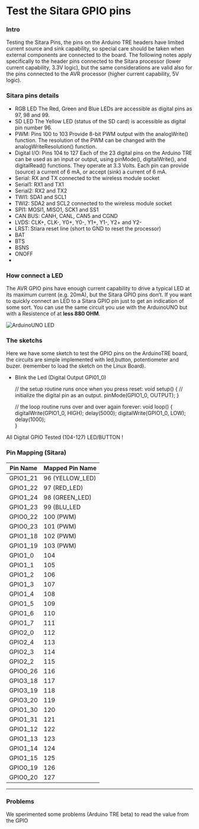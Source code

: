 Test the Sitara GPIO pins 
=========================

### Intro 
Testing the Sitara Pins, the pins on the Arduino TRE headers have limited current source and sink capability, so special 
care should be taken when external components are connected to the board. The following notes apply specifically to the header pins connected to the Sitara processor (lower current capability, 3.3V logic), but the same considerations are valid also for the pins connected to the AVR processor (higher current capability, 5V logic). 

### Sitara pins details

+ RGB LED The Red, Green and Blue LEDs are accessible as digital pins as 97, 98 and 99.
+ SD LED The Yellow LED (status of the SD card) is accessible as digital pin number 96.
+ PWM: Pins 100 to 103 Provide 8-bit PWM output with the analogWrite() function. The resolution of the PWM can
be changed with the analogWriteResolution() function.
+ Digital I/O: Pins 104 to 127 Each of the 23 digital pins on the Arduino TRE can be used as an input or output, using
pinMode(), digitalWrite(), and digitalRead() functions. They operate at 3.3 Volts. Each pin can provide (source) a current of 6 mA, or accept (sink) a current of 6 mA.
+ Serial: RX and TX connected to the wireless module socket
+ Serial1: RX1 and TX1
+ Serial2: RX2 and TX2
+ TWI1: SDA1 and SCL1
+ TWI2: SDA2 and SCL2 connected to the wireless module socket
+ SPI1: MOSI1, MISO1, SCK1 and SS1
+ CAN BUS: CANH, CANL, CAN5 and CGND
+ LVDS: CLK+, CLK-, Y0+, Y0-, Y1+, Y1-, Y2+ and Y2-
+ LRST: Stiara reset line (short to GND to reset the processor)
+ BAT
+ BTS
+ BSNS
+ ONOFF
+ 

### How connect a LED 
The AVR GPIO pins have enough current capability to drive a typical LED at its maximum current (e.g. 20mA), but the Sitara GPIO pins don’t. If you want to quickly connect an LED to a Sitara GPIO pin just to get an indication of some sort. You can use the same circuit you use with the ArduinoUNO but with a Resistence of at **less 880 OHM**.  

![ArduinoUNO LED][1]


### The sketchs 
Here we have some sketch to test the GPIO pins on the ArduinoTRE board, the circuits are simple implemented with led,button, potentiometer and buzer. (remember to load the sketch on the Linux Board). 

+ Blink the Led (Digital Output GPI01_0)
    
    // the setup routine runs once when you press reset:
    void setup() {
      // initialize the digital pin as an output.
      pinMode(GPIO1_0, OUTPUT);
    }
    
    // the loop routine runs over and over again forever:
    void loop() {
      digitalWrite(GPIO1_0, HIGH);
      delay(5000);
      digitalWrite(GPIO1_0, LOW);
      delay(1000);               
    }

All Digital GPIO Tested (104-127) LED/BUTTON ! 


### Pin Mapping (Sitara)

| Pin Name    | Mapped Pin Name  |
|-------------|------------------|
| GPIO1\_21   |  96 (YELLOW\_LED)|
| GPIO1\_22   |  97 (RED\_LED)   |
| GPIO1\_24   |  98 (GREEN\_LED) |
| GPIO1\_23   |  99 (BLU\_LED    |
| GPIO0\_22   |  100 (PWM)       | 
| GPIO0\_23   |  101 (PWM)       |
| GPIO1\_18   |  102 (PWM)       |
| GPIO1\_19   |  103 (PWM)       |
| GPIO1\_0    |  104             |   
| GPIO1\_1    |  105             |         
| GPIO1\_2    |  106             |                     
| GPIO1\_3    |  107             |                  
| GPIO1\_4    |  108             |                
| GPIO1\_5    |  109             |            
| GPIO1\_6    |  110             |  
| GPIO1\_7    |  111             |    
| GPIO2\_0    |  112             |   
| GPIO2\_4    |  113             |    
| GPIO2\_3    |  114             |     
| GPIO2\_2    |  115             |  
| GPIO0\_26   |  116             |  
| GPIO3\_18   |  117             |
| GPIO3\_19   |  118             |   
| GPIO3\_20   |  119             | 
| GPIO1\_30   |  120             |  
| GPIO1\_31   |  121             |   
| GPIO1\_12   |  122             |
| GPIO1\_13   |  123             |
| GPIO1\_14   |  124             |        
| GPIO1\_15   |  125             |       
| GPIO0\_19   |  126             |
| GPIO0\_20   |  127             |
----------------------------------


### Problems 

We sperimented some problems (Arduino TRE beta) to read the value from the GPIO

[1]: http://arduino.cc/en/uploads/Tutorial/ExampleCircuit_bb.png
